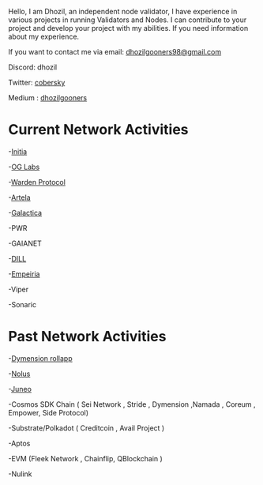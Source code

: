Hello, I am Dhozil, an independent node validator, I have experience in various projects in running Validators and Nodes. I can contribute to your project and develop your project with my abilities. If you need information about my experience.

If you want to contact me via email: dhozilgooners98@gmail.com

Discord: dhozil

Twitter: [cobersky](https://x.com/cobersky)

Medium : [dhozilgooners](https://medium.com/@dhozil)

# Current Network Activities


-[Initia](https://scan.testnet.initia.xyz/initiation-1/validators/initvaloper18qclh0e4g7pt5vh3tfa4zkz97y2dw85ugvzg8v/overview)

-[OG Labs](https://explorer.dhozil.xyz/0g/staking/0gvaloper1h9t4rte2vghjgq8xxywwwca7dhpalpndxhr06a)

-[Warden Protocol](https://warden-explorer.paranorm.pro/warden/staking/wardenvaloper1jnzmgch2xpd0emf80veaqj0kmw360xdu0yacmz)

-[Artela](https://testnet.itrocket.net/artela/staking/artvaloper1cd3uaayy86mgnp25leuu3pzz6aq83ceg6xg8x3)

-[Galactica](https://explorer.dhozil.xyz/galatica/staking/galavaloper1dk3ndl9d3xtzeqfw2dhynaptfeampkw0v8j5j7)

-PWR

-GAIANET

-[DILL](https://alps.dill.xyz/validators?pubkey=85fe2437c3ee4d454cf579df495756a57019a05d7c5ca4ab286bdb7b4f7be10bb8f205e9484a4902f114ac8b364c64bf)

-[Empeiria](https://explorer-testnet.empe.io/validators/empevaloper1p80vrpegl4lyngusf7p3ln5z5zkwjjmeenkfgc)

-Viper

-Sonaric


# Past Network Activities

-[Dymension rollapp](https://devnet.dymension.xyz/rollapp/dhozil_7538454-1/metrics)

-[Nolus](https://testnet.ping.pub/nolus/staking/nolusvaloper1wua8jlyfy4eqj697tcf3pyrv5g9f52l4q68y8v)

-[Juneo](https://socotra.mcnscan.io/validator/NodeID-AqYCeygpbAJnRwZyspWpaJ41ZjW4Hd7KE)

-Cosmos SDK Chain ( Sei Network , Stride , Dymension ,Namada ,  Coreum , Empower, Side Protocol) 

-Substrate/Polkadot ( Creditcoin , Avail Project )

-Aptos 

-EVM (Fleek Network , Chainflip, QBlockchain )

-Nulink 
